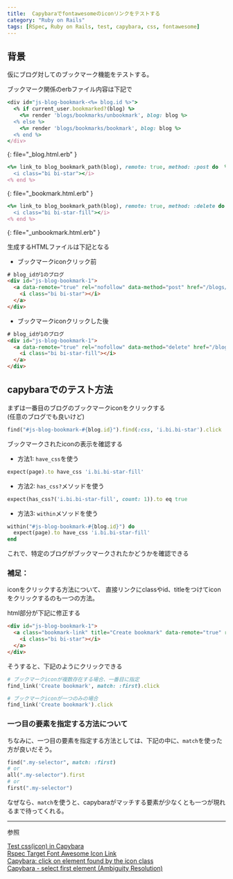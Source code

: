 ```yaml
---
title:  Capybaraでfontawesomeのiconリンクをテストする
category: "Ruby on Rails"
tags: [RSpec, Ruby on Rails, test, capybara, css, fontawesome]
---
```


## 背景
仮にブログ対してのブックマーク機能をテストする。

ブックマーク関係のerbファイル内容は下記で
```ruby
<div id="js-blog-bookmark-<%= blog.id %>">
  <% if current_user.bookmarked?(blog) %>
    <%= render 'blogs/bookmarks/unbookmark', blog: blog %>
  <% else %>
    <%= render 'blogs/bookmarks/bookmark', blog: blog %>
  <% end %>
</div>
```
{: file="_blog.html.erb" }

```ruby
<%= link_to blog_bookmark_path(blog), remote: true, method: :post do  %>
  <i class="bi bi-star"></i>
<% end %>
```
{: file="_bookmark.html.erb" }

```ruby
<%= link_to blog_bookmark_path(blog), remote: true, method: :delete do  %>
  <i class="bi bi-star-fill"></i>
<% end %>
```
{: file="_unbookmark.html.erb" }

生成するHTMLファイルは下記となる
- ブックマークiconクリック前

```html
# blog_idが1のブログ
<div id="js-blog-bookmark-1">
  <a data-remote="true" rel="nofollow" data-method="post" href="/blogs/1/bookmark"> 
    <i class="bi bi-star"></i> 
  </a>
</div>
```

- ブックマークiconクリックした後
```html
# blog_idが1のブログ
<div id="js-blog-bookmark-1">
  <a data-remote="true" rel="nofollow" data-method="delete" href="/blogs/1/bookmark"> 
    <i class="bi bi-star-fill"></i> 
  </a>
</div>
```

## capybaraでのテスト方法

まずは一番目のブログのブックマークiconをクリックする  
(任意のブログでも良いけど)
```ruby
find("#js-blog-bookmark-#{blog.id}").find(:css, 'i.bi.bi-star').click
```
ブックマークされたiconの表示を確認する

- 方法1: `have_css`を使う
```ruby
expect(page).to have_css 'i.bi.bi-star-fill'
```

- 方法2: `has_css?`メソッドを使う
```ruby
expect(has_css?('i.bi.bi-star-fill', count: 1)).to eq true
```

- 方法3: `within`メソッドを使う
```ruby
within("#js-blog-bookmark-#{blog.id}") do
  expect(page).to have_css 'i.bi.bi-star-fill'
end
```
これで、特定のブログがブックマークされたかどうかを確認できる

### 補足：  
iconをクリックする方法について、
直接リンクにclassやid、titleをつけてiconをクリックするのも一つの方法。

html部分が下記に修正する

```html
<div id="js-blog-bookmark-1">
  <a class="bookmark-link" title="Create bookmark" data-remote="true" rel="nofollow" data-method="post" href="/blogs/1/bookmark"> 
    <i class="bi bi-star"></i> 
  </a>
</div>
```

そうすると、下記のようにクリックできる

```ruby
# ブックマークiconが複数存在する場合、一番目に指定
find_link('Create bookmark', match: :first).click

# ブックマークiconが一つのみの場合
find_link('Create bookmark').click
```

### 一つ目の要素を指定する方法について
ちなみに、一つ目の要素を指定する方法としては、下記の中に、`match`を使った方が良いだそう。
```ruby
find(".my-selector", match: :first)
# or
all(".my-selector").first
# or
first(".my-selector")
```
なぜなら、`match`を使うと、capybaraがマッチする要素が少なくとも一つが現れるまで待ってくれる。


---
参照

[Test css(icon) in Capybara](https://dev.to/n350071/test-css-icon-with-capybara-5fb8)  
[Rspec Target Font Awesome Icon Link](https://stackoverflow.com/questions/25891438/rspec-target-font-awesome-icon-link)  
[Capybara: click on element found by the icon class](https://stackoverflow.com/questions/32863603/capybara-click-on-element-found-by-the-icon-class)  
[Capybara - select first element (Ambiguity Resolution)](https://coderwall.com/p/bfaqwa/capybara-select-first-element-ambiguity-resolution)